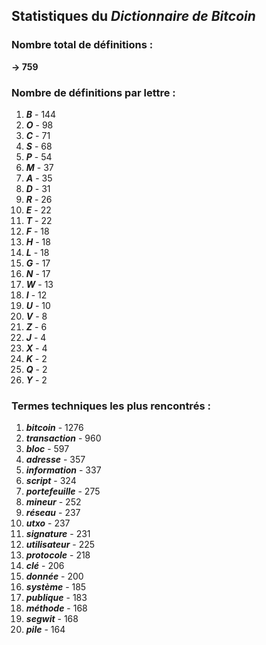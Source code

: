 ## Statistiques du *Dictionnaire de Bitcoin*

### Nombre total de définitions : 
**-> 759**

### Nombre de définitions par lettre :
1. ***B*** - 144
2. ***O*** - 98
3. ***C*** - 71
4. ***S*** - 68
5. ***P*** - 54
6. ***M*** - 37
7. ***A*** - 35
8. ***D*** - 31
9. ***R*** - 26
10. ***E*** - 22
11. ***T*** - 22
12. ***F*** - 18
13. ***H*** - 18
14. ***L*** - 18
15. ***G*** - 17
16. ***N*** - 17
17. ***W*** - 13
18. ***I*** - 12
19. ***U*** - 10
20. ***V*** - 8
21. ***Z*** - 6
22. ***J*** - 4
23. ***X*** - 4
24. ***K*** - 2
25. ***Q*** - 2
26. ***Y*** - 2

### Termes techniques les plus rencontrés :
1. ***bitcoin*** - 1276
2. ***transaction*** - 960
3. ***bloc*** - 597
4. ***adresse*** - 357
5. ***information*** - 337
6. ***script*** - 324
7. ***portefeuille*** - 275
8. ***mineur*** - 252
9. ***réseau*** - 237
10. ***utxo*** - 237
11. ***signature*** - 231
12. ***utilisateur*** - 225
13. ***protocole*** - 218
14. ***clé*** - 206
15. ***donnée*** - 200
16. ***système*** - 185
17. ***publique*** - 183
18. ***méthode*** - 168
19. ***segwit*** - 168
20. ***pile*** - 164

